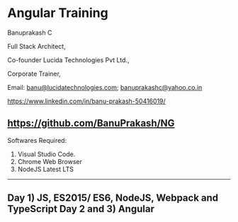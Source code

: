 # Angular Training

Banuprakash C

Full Stack Architect,

Co-founder Lucida Technologies Pvt Ltd.,

Corporate Trainer,

Email: 
banu@lucidatechnologies.com; 
banuprakashc@yahoo.co.in

https://www.linkedin.com/in/banu-prakash-50416019/

https://github.com/BanuPrakash/NG
----------------------------------------------------------

Softwares Required:
1) Visual Studio Code.
2) Chrome Web Browser
3) NodeJS Latest LTS

----------------------------------------------------
Day 1) JS, ES2015/ ES6, NodeJS, Webpack and TypeScript
Day 2 and 3) Angular
-------------------------------------------------------